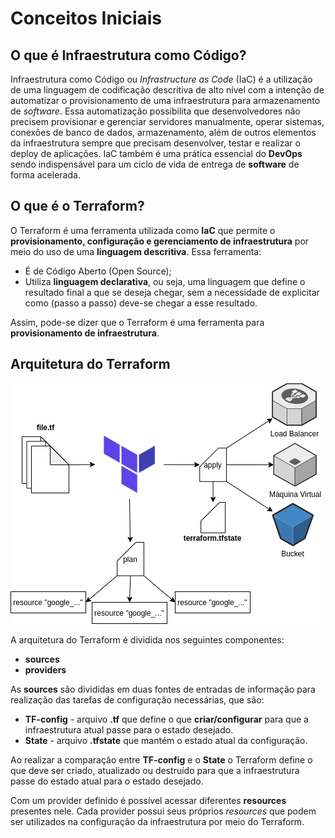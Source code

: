# Conceitos Iniciais

## O que é Infraestrutura como Código?

Infraestrutura como Código ou *Infrastructure as Code* (IaC) é a utilização de uma linguagem de codificação descritiva de alto nível com a intenção de automatizar o provisionamento de uma infraestrutura para armazenamento de *software*. Essa automatização possibilita que desenvolvedores não precisem provisionar e gerenciar servidores manualmente, operar sistemas, conexões de banco de dados, armazenamento, além de outros elementos da infraestrutura sempre que precisam desenvolver, testar e realizar o deploy de aplicações. IaC também é uma
prática essencial do **DevOps** sendo indispensável para um ciclo de vida de entrega de **software** de forma acelerada.

## O que é o Terraform?

O Terraform é uma ferramenta utilizada como **IaC** que permite o **provisionamento, configuração e gerenciamento de infraestrutura** por meio do uso de uma **linguagem descritiva**. Essa ferramenta:

- É de Código Aberto (Open Source);
- Utiliza **linguagem declarativa**, ou seja, uma linguagem que define o resultado final a que se deseja chegar, sem a necessidade de explicitar como (passo a passo) deve-se chegar a esse resultado.

Assim, pode-se dizer que o Terraform é uma ferramenta para **provisionamento de infraestrutura**.

## Arquitetura do Terraform

![Arquitetura do Terraform](images/arquitetura-terraform.png)

A arquitetura do Terraform é dividida nos seguintes componentes:

- **sources**
- **providers**

As **sources** são divididas em duas fontes de entradas de informação para realização das tarefas de configuração necessárias, que são:

- **TF-config** - arquivo **.tf** que define o que **criar/configurar** para que a infraestrutura atual passe para o estado desejado.
- **State** - arquivo **.tfstate** que mantém o estado atual da configuração.

Ao realizar a comparação entre **TF-config** e o **State** o Terraform define o que deve ser criado, atualizado ou destruído para que a infraestrutura passe do estado atual para o estado desejado.

Com um provider definido é possível acessar diferentes **resources** presentes nele. Cada provider possui seus próprios *resources* que podem ser utilizados na configuração da infraestrutura por meio do Terraform.
